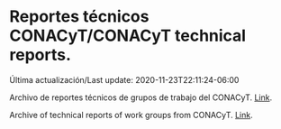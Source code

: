 # Reportes técnicos CONACyT/CONACyT technical reports.

Última actualización/Last update: 2020-11-23T22:11:24-06:00

Archivo de reportes técnicos de grupos de trabajo del CONACyT. [Link](https://coronavirus.conacyt.mx/productos/index.html).

Archive of technical reports of work groups from CONACyT. [Link](https://coronavirus.conacyt.mx/productos/index.html).
